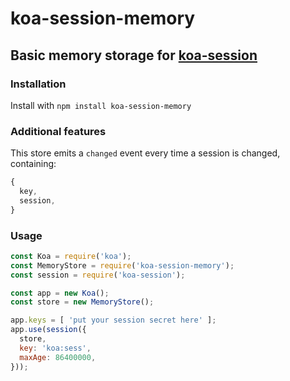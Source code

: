 # koa-session-memory

## Basic memory storage for [koa-session](https://www.npmjs.com/package/koa-session)

### Installation

Install with `npm install koa-session-memory`

### Additional features

This store emits a `changed` event every time a session is changed, containing:

```javascript
{
  key,
  session,
}
```

### Usage

```javascript
const Koa = require('koa');
const MemoryStore = require('koa-session-memory');
const session = require('koa-session');

const app = new Koa();
const store = new MemoryStore();

app.keys = [ 'put your session secret here' ];
app.use(session({
  store,
  key: 'koa:sess',
  maxAge: 86400000,
}));
```
